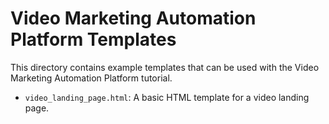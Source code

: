 # Video Marketing Automation Platform Templates

This directory contains example templates that can be used with the Video Marketing Automation Platform tutorial.

- `video_landing_page.html`: A basic HTML template for a video landing page.
